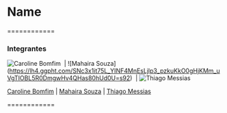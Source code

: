 # Name #

============

### Integrantes

![Caroline Bomfim](https://lh6.ggpht.com/rjoHn0uVqMrXeU41Ed4H2M0mEWJz08jM-STwqc4V7PEx9kIV7TnXEynNDzd6OSPqiN_JSQ=s85)&nbsp; | ![Mahaira Souza] (https://lh4.ggpht.com/SNc3x1it75L_YINF4MnEsLjlp3_pzkuKkO0gHjKMm_uVgTIOBL5R0DmgwHv4QHas80hUd0U=s92)&nbsp; | ![Thiago Messias](https://lh6.ggpht.com/b_lgG00W_wjPQSjNH7L9v90RaOn2PdyoS2YVnkZ4cLNPwS9NR1wa_tJyuzbdZfGDRuDKxw=s85)&nbsp; 

[Caroline Bomfim](https://github.com/CarolineBomfim) | [Mahaira Souza](https://github.com/5614) | [Thiago Messias](https://github.com/messiasthi)

============
